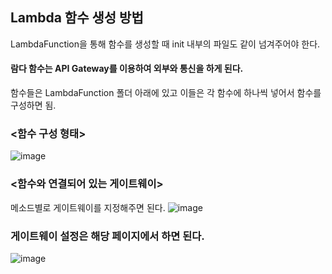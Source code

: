 ## Lambda 함수 생성 방법
LambdaFunction을 통해 함수를 생성할 때 init 내부의 파일도 같이 넘겨주어야 한다.

#### 람다 함수는 API Gateway를 이용하여 외부와 통신을 하게 된다.

함수들은 LambdaFunction 폴더 아래에 있고 이들은 각 함수에 하나씩 넣어서 함수를 구성하면 됨.

### <함수 구성 형태>
![image](https://github.com/tintin010/BCDD_lambda/assets/82323029/e95065f9-0468-42ee-8935-7fc39722f07f)

### <함수와 연결되어 있는 게이트웨이>
메소드별로 게이트웨이를 지정해주면 된다.
![image](https://github.com/tintin010/BCDD_lambda/assets/82323029/56569513-f27a-40b5-a036-079c6fd53ab6)

### 게이트웨이 설정은 해당 페이지에서 하면 된다.
![image](https://github.com/tintin010/BCDD_lambda/assets/82323029/a71e0c9b-10ac-4224-8774-3d6aa3a0d0e3)

